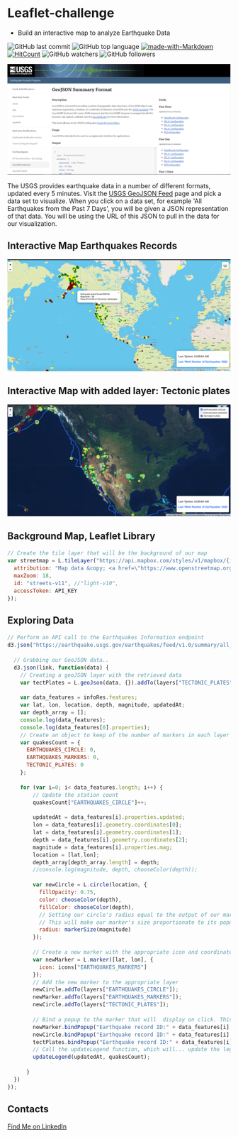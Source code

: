 # Leaflet-challenge
* Build an interactive map to analyze Earthquake Data


![GitHub last commit](https://img.shields.io/github/last-commit/OlegRyzhkov2020/leaflet-challenge)
![GitHub top language](https://img.shields.io/github/languages/top/OlegRyzhkov2020/d3-challenge)
[![made-with-Markdown](https://img.shields.io/badge/Made%20with-Markdown-1f425f.svg)](http://commonmark.org)
[![HitCount](http://hits.dwyl.com/OlegRyzhkov2020/oil-project.svg)](http://hits.dwyl.com/OlegRyzhkov2020/d3-challenge)
![GitHub watchers](https://img.shields.io/github/watchers/OlegRyzhkov2020/sql-challenge?label=Watch&style=social)
![GitHub followers](https://img.shields.io/github/followers/OlegRyzhkov2020?label=Follow&style=social)

![3-Data](Images/3-Data.png)

The USGS provides earthquake data in a number of different formats, updated every 5 minutes. Visit the [USGS GeoJSON Feed](http://earthquake.usgs.gov/earthquakes/feed/v1.0/geojson.php) page and pick a data set to visualize. When you click on a data set, for example 'All Earthquakes from the Past 7 Days', you will be given a JSON representation of that data. You will be using the URL of this JSON to pull in the data for our visualization.

## Interactive Map Earthquakes Records

![dashboard_slide](Images/map_1.png)

## Interactive Map with added layer: Tectonic plates

![dashboard_slide](Images/map_2.png)

## Background Map, Leaflet Library

```JavaScript
// Create the tile layer that will be the background of our map
var streetmap = L.tileLayer("https://api.mapbox.com/styles/v1/mapbox/{id}/tiles/{z}/{x}/{y}?access_token={accessToken}", {
  attribution: "Map data &copy; <a href=\"https://www.openstreetmap.org/\">OpenStreetMap</a> contributors, <a href=\"https://creativecommons.org/licenses/by-sa/2.0/\">CC-BY-SA</a>, Imagery © <a href=\"https://www.mapbox.com/\">Mapbox</a>",
  maxZoom: 18,
  id: "streets-v11", //"light-v10",
  accessToken: API_KEY
});

```

## Exploring Data

```JavaScript
// Perform an API call to the Earthquakes Information endpoint
d3.json("https://earthquake.usgs.gov/earthquakes/feed/v1.0/summary/all_week.geojson", function(infoRes) {

  // Grabbing our GeoJSON data..
  d3.json(link, function(data) {
    // Creating a geoJSON layer with the retrieved data
    var tectPlates = L.geoJson(data, {}).addTo(layers["TECTONIC_PLATES"]);

    var data_features = infoRes.features;
    var lat, lon, location, depth, magnitude, updatedAt;
    var depth_array = [];
    console.log(data_features);
    console.log(data_features[0].properties);
    // Create an object to keep of the number of markers in each layer
    var quakesCount = {
      EARTHQUAKES_CIRCLE: 0,
      EARTHQUAKES_MARKERS: 0,
      TECTONIC_PLATES: 0
    };

    for (var i=0; i< data_features.length; i++) {
        // Update the station count
        quakesCount["EARTHQUAKES_CIRCLE"]++;

        updatedAt = data_features[i].properties.updated;
        lon = data_features[i].geometry.coordinates[0];
        lat = data_features[i].geometry.coordinates[1];
        depth = data_features[i].geometry.coordinates[2];
        magnitude = data_features[i].properties.mag;
        location = [lat,lon];
        depth_array[depth_array.length] = depth;
        //console.log(magnitude, depth, chooseColor(depth));

        var newCircle = L.circle(location, {
          fillOpacity: 0.75,
          color: chooseColor(depth),
          fillColor: chooseColor(depth),
          // Setting our circle's radius equal to the output of our markerSize function
          // This will make our marker's size proportionate to its population
          radius: markerSize(magnitude)
        });

        // Create a new marker with the appropriate icon and coordinates
        var newMarker = L.marker([lat, lon], {
          icon: icons["EARTHQUAKES_MARKERS"]
        });
        // Add the new marker to the appropriate layer
        newCircle.addTo(layers["EARTHQUAKES_CIRCLE"]);
        newMarker.addTo(layers["EARTHQUAKES_MARKERS"]);
        newCircle.addTo(layers["TECTONIC_PLATES"]);

        // Bind a popup to the marker that will  display on click. This will be rendered as HTML
        newMarker.bindPopup("Earthquake record ID:" + data_features[i].id + "<br> Magnitude: " + magnitude + "<br>" + "Place:" +data_features[i].properties.place);
        newCircle.bindPopup("Earthquake record ID:" + data_features[i].id + "<br> Magnitude: " + magnitude + "<br>" + "Place:" +data_features[i].properties.place);
        tectPlates.bindPopup("Earthquake record ID:" + data_features[i].id + "<br> Magnitude: " + magnitude + "<br>" + "Place:" +data_features[i].properties.place);
        // Call the updateLegend function, which will... update the legend!
        updateLegend(updatedAt, quakesCount);

      }
  })
});

```

## Contacts
[Find Me on
LinkedIn](https://www.linkedin.com/in/oleg-n-ryzhkov/)
